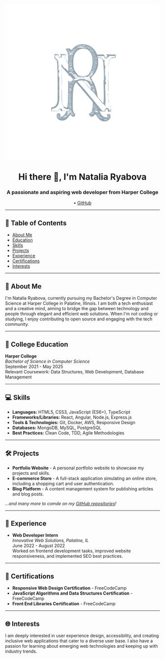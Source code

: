 <p align="center">
  <img src="https://github.com/dubzrn/dubzrn/blob/44cea8b0e06e2dad36c6e9096d5cd3211f2301f8/header.png" alt="Natalia Ryabova">
</p>

<h1 align="center">Hi there 👋, I'm Natalia Ryabova</h1>
<h3 align="center">A passionate and aspiring web developer from Harper College</h3>

<p align="center">
  • <a href="https://github.com/dubzrn">GitHub</a> 
</p>

---

## 📑 Table of Contents
- [About Me](#about_me)
- [Education](#education)
- [Skills](#skills)
- [Projects](#projects)
- [Experience](#experience)
- [Certifications](#certifications)
- [Interests](#interests)

---

<a name="about_me"></a>
## 👤 About Me

I'm Natalia Ryabova, currently pursuing my Bachelor's Degree in Computer Science at Harper College in Palatine, Illinois. I am both a tech enthusiast and a creative mind, aiming to bridge the gap between technology and people through elegant and efficient web solutions. When I'm not coding or studying, I enjoy contributing to open source and engaging with the tech community.

---

<a name="education"></a>
## 🏫 College Education

**Harper College** \
_Bachelor of Science in Computer Science_ \
September 2021 - May 2025 \
Relevant Coursework: Data Structures, Web Development, Database Management

---

<a name="skills"></a>
## 💻 Skills

- **Languages:** HTML5, CSS3, JavaScript (ES6+), TypeScript
- **Frameworks/Libraries:** React, Angular, Node.js, Express.js
- **Tools & Technologies:** Git, Docker, AWS, Responsive Design
- **Databases:** MongoDB, MySQL, PostgreSQL
- **Best Practices:** Clean Code, TDD, Agile Methodologies

---

<a name="projects"></a>
## 🛠️ Projects

- **Portfolio Website** - A personal portfolio website to showcase my projects and skills.
- **E-commerce Store** - A full-stack application simulating an online store, including a shopping cart and user authentication.
- **Blog Platform** - A content management system for publishing articles and blog posts.

_...and many more to comde on my [GitHub repositories](https://github.com/dubzrn)!_

---

<a name="experience"></a>
## 👔 Experience

- **Web Developer Intern** \
  _Innovative Web Solutions, Palatine, IL_ \
  June 2022 - August 2022 \
  Worked on frontend development tasks, improved website responsiveness, and implemented SEO best practices.

---

<a name="certifications"></a>
## 🏅 Certifications

- **Responsive Web Design Certification** - FreeCodeCamp
- **JavaScript Algorithms and Data Structures Certification** - FreeCodeCamp
- **Front End Libraries Certification** - FreeCodeCamp

---

<a name="interests"></a>
## 🌐 Interests

I am deeply interested in user experience design, accessibility, and creating inclusive web applications that cater to a diverse user base. I also have a passion for learning about emerging web technologies and keeping up with industry trends.
